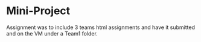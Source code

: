 # Mini-Project 
Assignment was to include 3 teams html assignments and have it submitted and on the VM under a Team1 folder.
